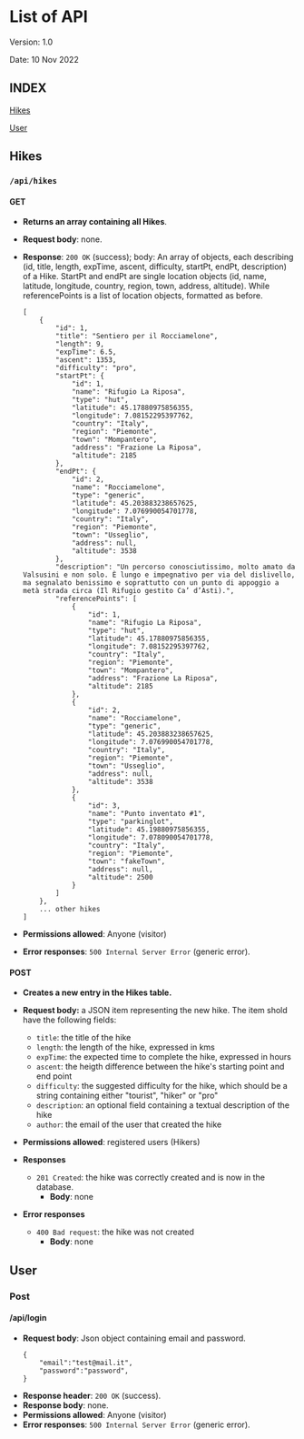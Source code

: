 # List of API

Version: 1.0

Date: 10 Nov 2022

## INDEX
[Hikes](#hikes)

[User](#user)

## Hikes



### `/api/hikes`

#### GET

- **Returns an array containing all Hikes**.
- **Request body**: none.
- **Response**: `200 OK` (success); body: An array of objects, each describing (id, title, length, expTime, ascent, difficulty, startPt, endPt, description) of a Hike. StartPt and endPt are single location objects (id, name, latitude, longitude, country, region, town, address, altitude). While referencePoints is a list of location objects, formatted as before.

    ```
    [
        {
            "id": 1,
            "title": "Sentiero per il Rocciamelone",
            "length": 9,
            "expTime": 6.5,
            "ascent": 1353,
            "difficulty": "pro",
            "startPt": {
                "id": 1,
                "name": "Rifugio La Riposa",
                "type": "hut",
                "latitude": 45.17880975856355,
                "longitude": 7.08152295397762,
                "country": "Italy",
                "region": "Piemonte",
                "town": "Mompantero",
                "address": "Frazione La Riposa",
                "altitude": 2185
            },
            "endPt": {
                "id": 2,
                "name": "Rocciamelone",
                "type": "generic",
                "latitude": 45.203883238657625,
                "longitude": 7.076990054701778,
                "country": "Italy",
                "region": "Piemonte",
                "town": "Usseglio",
                "address": null,
                "altitude": 3538
            },
            "description": "Un percorso conosciutissimo, molto amato da Valsusini e non solo. È lungo e impegnativo per via del dislivello, ma segnalato benissimo e soprattutto con un punto di appoggio a metà strada circa (Il Rifugio gestito Ca’ d’Asti).",
            "referencePoints": [
                {
                    "id": 1,
                    "name": "Rifugio La Riposa",
                    "type": "hut",
                    "latitude": 45.17880975856355,
                    "longitude": 7.08152295397762,
                    "country": "Italy",
                    "region": "Piemonte",
                    "town": "Mompantero",
                    "address": "Frazione La Riposa",
                    "altitude": 2185
                },
                {
                    "id": 2,
                    "name": "Rocciamelone",
                    "type": "generic",
                    "latitude": 45.203883238657625,
                    "longitude": 7.076990054701778,
                    "country": "Italy",
                    "region": "Piemonte",
                    "town": "Usseglio",
                    "address": null,
                    "altitude": 3538
                },
                {
                    "id": 3,
                    "name": "Punto inventato #1",
                    "type": "parkinglot",
                    "latitude": 45.19880975856355,
                    "longitude": 7.078090054701778,
                    "country": "Italy",
                    "region": "Piemonte",
                    "town": "fakeTown",
                    "address": null,
                    "altitude": 2500
                }
            ]
        },
        ... other hikes
    ]

    ```


- **Permissions allowed**:  Anyone (visitor)
- **Error responses**: `500 Internal Server Error` (generic error).

#### POST 

- **Creates a new entry in the Hikes table.**
- **Request body:** a JSON item representing the new hike. The item shold have the following fields:
    - `title`: the title of the hike
    - `length`: the length of the hike, expressed in kms
    - `expTime`: the expected time to complete the hike, expressed in hours
    - `ascent`: the heigth difference between the hike's starting point and end point
    - `difficulty`: the suggested difficulty for the hike, which should be a string containing either "tourist", "hiker" or "pro"
    - `description`: an optional field containing a textual description of the hike
    - `author`: the email of the user that created the hike

- **Permissions allowed**: registered users (Hikers)

- **Responses**
    - `201 Created`: the hike was correctly created and is now in the database.
        - **Body**: none
- **Error responses**
    - `400 Bad request`: the hike was not created
        - **Body**: none


## User

### Post

#### **/api/login**
- **Request body**: Json object containing email and password.
    ```
   {
        "email":"test@mail.it",
        "password":"password",
   }

    ```
- **Response header**:  `200 OK` (success). 
- **Response body**: none.
- **Permissions allowed**:  Anyone (visitor)
- **Error responses**: `500 Internal Server Error` (generic error).

